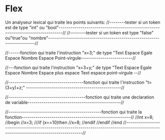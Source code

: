 # Flex
Un analyseur lexical qui traite les points suivants:
//--------tester si un token est de type "int" ou "bool"--------------------------------------------------------------------------------//
//--------tester si un token est type "false" ou"true"ou "nombre"-----------------------------------------------------------------------//

//------fonction qui traite l'instruction "x=3;" de type "Text Espace Egale Espace Nombre Espace Point-virgule--------------------------//

//---fonction qui traite l'instruction "x=3+y;" de type "Text Espace Egale Espace Nombre Espace plus espace Text espace point-virgule --//  

 //--------------------------------------fonction qui traite l'instruction "t=(3+y)+z;" ------------------------------------------------//  

 //---------------------------------------fonction qui traite une declaration de variable-----------------------------------------------//  

 //-----------------------------------------------fonction qui traite la fonction-------------------------------------------------------// 
//int x=8;
//begin
//x=3;
///if (x==10)then 
//x=8;
//endif
//endif
//end
//--------------------------------------------------------------------------------------------------------------------------------------//

